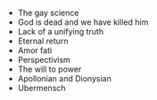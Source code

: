 - The gay science
- God is dead and we have killed him 
- Lack of a unifying truth 
- Eternal return 
- Amor fati 
- Perspectivism 
- The will to power 
- Apollonian and Dionysian 
- Ubermensch